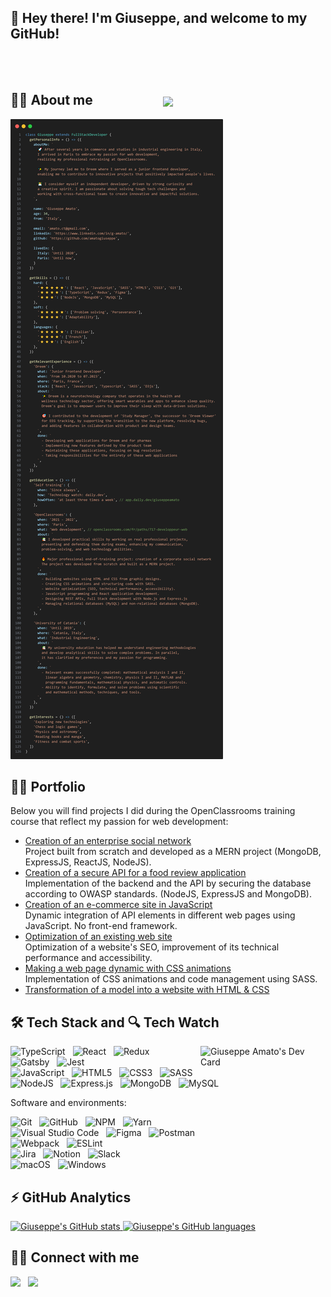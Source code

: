 ## 👋 Hey there! I'm Giuseppe, and welcome to my GitHub!
<p align="center">
  <br>
    <img src="https://skillicons.dev/icons?i=typescript,javascript,html,css,sass,react,redux,figma,styledcomponents,d3,gatsby,nodejs,express,mongodb,mysql,postman,git,github,vscode,jest,webpack,ps,&perline=11" style="margin-bottom: -55px;" />
</p>

## 🙋‍♂️ About me
![About me](./images/about-me.webp)

## 👨‍💻 Portfolio
Below you will find projects I did during the OpenClassrooms training course that reflect my passion for web development:

- [Creation of an enterprise social network](https://github.com/amatogiuseppe/GiuseppeAmato_7_01072022)
<br>Project built from scratch and developed as a MERN project (MongoDB, ExpressJS, ReactJS, NodeJS).
- [Creation of a secure API for a food review application](https://github.com/amatogiuseppe/GiuseppeAmato_6_06052022)
<br>Implementation of the backend and the API by securing the database according to OWASP standards. (NodeJS, ExpressJS and MongoDB).
- [Creation of an e-commerce site in JavaScript](https://github.com/amatogiuseppe/GiuseppeAmato_5_22032022)
<br>Dynamic integration of API elements in different web pages using JavaScript. No front-end framework.
- [Optimization of an existing web site](https://github.com/amatogiuseppe/GiuseppeAmato_4_12012022)
<br>Optimization of a website's SEO, improvement of its technical performance and accessibility.
- [Making a web page dynamic with CSS animations](https://github.com/amatogiuseppe/GiuseppeAmato_3_20112021)
<br>Implementation of CSS animations and code management using SASS.
- [Transformation of a model into a website with HTML & CSS](https://github.com/amatogiuseppe/Project-2)

## 🛠️ Tech Stack and 🔍 Tech Watch
<div><a href="https://app.daily.dev/GiuseppeAmato" ><img align='right' src="https://api.daily.dev/devcards/b2b68d02681d490aa294dcf86dd9884e.png?r=x3a" width="200" style="margin-left: 20px;" alt="Giuseppe Amato's Dev Card"/></a></div>

![TypeScript](https://img.shields.io/badge/typescript-%23007ACC.svg?style=for-the-badge&logo=typescript&logoColor=white)&nbsp;&nbsp;
![React](https://img.shields.io/badge/react-%2320232a.svg?style=for-the-badge&logo=react&logoColor=%2361DAFB)&nbsp;&nbsp;
![Redux](https://img.shields.io/badge/redux-%23593d88.svg?style=for-the-badge&logo=redux&logoColor=white)&nbsp;&nbsp;
![Gatsby](https://img.shields.io/badge/Gatsby-%23663399.svg?style=for-the-badge&logo=gatsby&logoColor=white)&nbsp;&nbsp;
![Jest](https://img.shields.io/badge/-jest-%23C21325?style=for-the-badge&logo=jest&logoColor=white)<br>
![JavaScript](https://img.shields.io/badge/JavaScript-F7DF1E?style=for-the-badge&logo=javascript&logoColor=black)&nbsp;&nbsp;
![HTML5](https://img.shields.io/badge/html5-%23E34F26.svg?style=for-the-badge&logo=html5&logoColor=white)&nbsp;&nbsp;
![CSS3](https://img.shields.io/badge/css3-%231572B6.svg?style=for-the-badge&logo=css3&logoColor=white)&nbsp;&nbsp;
![SASS](https://img.shields.io/badge/SASS-hotpink.svg?style=for-the-badge&logo=SASS&logoColor=white)<br>
![NodeJS](https://img.shields.io/badge/node.js-6DA55F?style=for-the-badge&logo=node.js&logoColor=white)&nbsp;&nbsp;
![Express.js](https://img.shields.io/badge/express.js-%23404d59.svg?style=for-the-badge&logo=express&logoColor=%2361DAFB)&nbsp;&nbsp;
![MongoDB](https://img.shields.io/badge/MongoDB-%234ea94b.svg?style=for-the-badge&logo=mongodb&logoColor=white)&nbsp;&nbsp;
![MySQL](https://img.shields.io/badge/mysql-%2300f.svg?style=for-the-badge&logo=mysql&logoColor=white)

Software and environments:

![Git](https://img.shields.io/badge/git-%23F05033.svg?style=for-the-badge&logo=git&logoColor=white)&nbsp;&nbsp;
![GitHub](https://img.shields.io/badge/github-%23121011.svg?style=for-the-badge&logo=github&logoColor=white)&nbsp;&nbsp;
![NPM](https://img.shields.io/badge/NPM-%23CB3837.svg?style=for-the-badge&logo=npm&logoColor=white)&nbsp;&nbsp;
![Yarn](https://img.shields.io/badge/yarn-%232C8EBB.svg?style=for-the-badge&logo=yarn&logoColor=white)&nbsp;&nbsp;<br>
![Visual Studio Code](https://img.shields.io/badge/Visual%20Studio%20Code-0078d7.svg?style=for-the-badge&logo=visual-studio-code&logoColor=white)&nbsp;&nbsp;
![Figma](https://img.shields.io/badge/figma-%23F24E1E.svg?style=for-the-badge&logo=figma&logoColor=white)&nbsp;&nbsp;
![Postman](https://img.shields.io/badge/Postman-FF6C37?style=for-the-badge&logo=postman&logoColor=white)&nbsp;&nbsp;<br>
![Webpack](https://img.shields.io/badge/webpack-%238DD6F9.svg?style=for-the-badge&logo=webpack&logoColor=black)&nbsp;&nbsp;
![ESLint](https://img.shields.io/badge/ESLint-4B3263?style=for-the-badge&logo=eslint&logoColor=white)&nbsp;&nbsp;<br>
![Jira](https://img.shields.io/badge/jira-%230A0FFF.svg?style=for-the-badge&logo=jira&logoColor=white)&nbsp;&nbsp;
![Notion](https://img.shields.io/badge/Notion-%23000000.svg?style=for-the-badge&logo=notion&logoColor=white)&nbsp;&nbsp;
![Slack](https://img.shields.io/badge/Slack-4A154B?style=for-the-badge&logo=slack&logoColor=white)&nbsp;&nbsp;<br>
![macOS](https://img.shields.io/badge/mac%20os-000000?style=for-the-badge&logo=macos&logoColor=F0F0F0)&nbsp;&nbsp;
![Windows](https://img.shields.io/badge/Windows-0078D6?style=for-the-badge&logo=windows&logoColor=white)&nbsp;&nbsp;


## ⚡  GitHub Analytics
<p align="left">
<a href="https://github.com/amatogiuseppe">
  <img height="180em" src="https://github-readme-stats-eight-theta.vercel.app/api?username=amatogiuseppe&show_icons=true&theme=react&include_all_commits=true&count_private=true" alt="Giuseppe's GitHub stats"/>
  <img height="180em" src="https://github-readme-stats-eight-theta.vercel.app/api/top-langs/?username=amatogiuseppe&layout=compact&langs_count=8&theme=react" alt="Giuseppe's GitHub languages"/>
</a>
</p>

## 🤝🏻 Connect with me

<a href="mailto:amato.ct@gmail.com?subject=Hello%20Giuseppe,%20From%20Github"><img src="https://img.shields.io/badge/gmail-%23D14836.svg?&style=for-the-badge&logo=gmail&logoColor=white" /></a>&nbsp;&nbsp;
<a target="_blank" href="https://www.linkedin.com/in/g-amato"><img src="https://img.shields.io/badge/linkedin-%230077B5.svg?&style=for-the-badge&logo=linkedin&logoColor=white" /></a>&nbsp;&nbsp;
